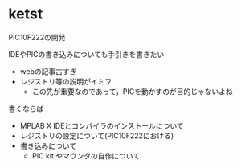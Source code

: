 # ketst
PIC10F222の開発

IDEやPICの書き込みについても手引きを書きたい
 
 - webの記事古すぎ
 - レジストリ等の説明がイミフ
   - この先が重要なのであって，PICを動かすのが目的じゃないよね   
 
 
書くならば

- MPLAB X IDEとコンパイラのインストールについて
- レジストリの設定について(PIC10F222における)
- 書き込みについて
  - PIC kit やマウンタの自作について
